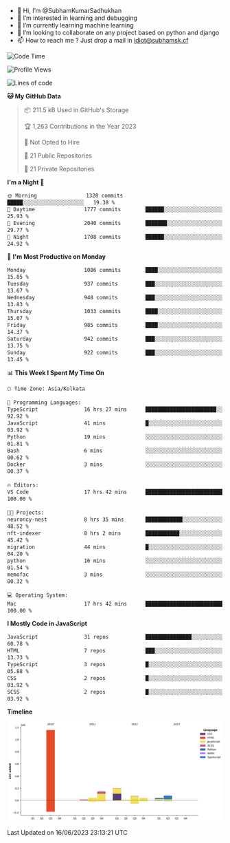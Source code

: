 - 👋 Hi, I’m @SubhamKumarSadhukhan
- 👀 I’m interested in learning and debugging
- 🌱 I’m currently learning machine learning
- 💞️ I’m looking to collaborate on any project based on python and django
- 📫 How to reach me ?
      Just drop a mail in idiot@subhamsk.cf

<!---
SubhamKumarSadhukhan/SubhamKumarSadhukhan is a ✨ special ✨ repository because its `README.md` (this file) appears on your GitHub profile.
You can click the Preview link to take a look at your changes.
--->


<!--START_SECTION:waka-->
![Code Time](http://img.shields.io/badge/Code%20Time-1%2C235%20hrs%2024%20mins-blue)

![Profile Views](http://img.shields.io/badge/Profile%20Views-4-blue)

![Lines of code](https://img.shields.io/badge/From%20Hello%20World%20I%27ve%20Written-1.8%20million%20lines%20of%20code-blue)

**🐱 My GitHub Data** 

> 📦 211.5 kB Used in GitHub's Storage 
 > 
> 🏆 1,263 Contributions in the Year 2023
 > 
> 🚫 Not Opted to Hire
 > 
> 📜 21 Public Repositories 
 > 
> 🔑 21 Private Repositories 
 > 
**I'm a Night 🦉** 

```text
🌞 Morning                1328 commits        █████░░░░░░░░░░░░░░░░░░░░   19.38 % 
🌆 Daytime                1777 commits        ██████░░░░░░░░░░░░░░░░░░░   25.93 % 
🌃 Evening                2040 commits        ███████░░░░░░░░░░░░░░░░░░   29.77 % 
🌙 Night                  1708 commits        ██████░░░░░░░░░░░░░░░░░░░   24.92 % 
```
📅 **I'm Most Productive on Monday** 

```text
Monday                   1086 commits        ████░░░░░░░░░░░░░░░░░░░░░   15.85 % 
Tuesday                  937 commits         ███░░░░░░░░░░░░░░░░░░░░░░   13.67 % 
Wednesday                948 commits         ███░░░░░░░░░░░░░░░░░░░░░░   13.83 % 
Thursday                 1033 commits        ████░░░░░░░░░░░░░░░░░░░░░   15.07 % 
Friday                   985 commits         ████░░░░░░░░░░░░░░░░░░░░░   14.37 % 
Saturday                 942 commits         ███░░░░░░░░░░░░░░░░░░░░░░   13.75 % 
Sunday                   922 commits         ███░░░░░░░░░░░░░░░░░░░░░░   13.45 % 
```


📊 **This Week I Spent My Time On** 

```text
🕑︎ Time Zone: Asia/Kolkata

💬 Programming Languages: 
TypeScript               16 hrs 27 mins      ███████████████████████░░   92.92 % 
JavaScript               41 mins             █░░░░░░░░░░░░░░░░░░░░░░░░   03.92 % 
Python                   19 mins             ░░░░░░░░░░░░░░░░░░░░░░░░░   01.81 % 
Bash                     6 mins              ░░░░░░░░░░░░░░░░░░░░░░░░░   00.62 % 
Docker                   3 mins              ░░░░░░░░░░░░░░░░░░░░░░░░░   00.37 % 

🔥 Editors: 
VS Code                  17 hrs 42 mins      █████████████████████████   100.00 % 

🐱‍💻 Projects: 
neuroncy-nest            8 hrs 35 mins       ████████████░░░░░░░░░░░░░   48.52 % 
nft-indexer              8 hrs 2 mins        ███████████░░░░░░░░░░░░░░   45.42 % 
migration                44 mins             █░░░░░░░░░░░░░░░░░░░░░░░░   04.20 % 
python                   16 mins             ░░░░░░░░░░░░░░░░░░░░░░░░░   01.54 % 
memofac                  3 mins              ░░░░░░░░░░░░░░░░░░░░░░░░░   00.32 % 

💻 Operating System: 
Mac                      17 hrs 42 mins      █████████████████████████   100.00 % 
```

**I Mostly Code in JavaScript** 

```text
JavaScript               31 repos            ███████████████░░░░░░░░░░   60.78 % 
HTML                     7 repos             ███░░░░░░░░░░░░░░░░░░░░░░   13.73 % 
TypeScript               3 repos             █░░░░░░░░░░░░░░░░░░░░░░░░   05.88 % 
CSS                      2 repos             █░░░░░░░░░░░░░░░░░░░░░░░░   03.92 % 
SCSS                     2 repos             █░░░░░░░░░░░░░░░░░░░░░░░░   03.92 % 
```



**Timeline**

![Lines of Code chart](https://raw.githubusercontent.com/SubhamKumarSadhukhan/SubhamKumarSadhukhan/main/assets/bar_graph.png)


 Last Updated on 16/06/2023 23:13:21 UTC
<!--END_SECTION:waka-->
